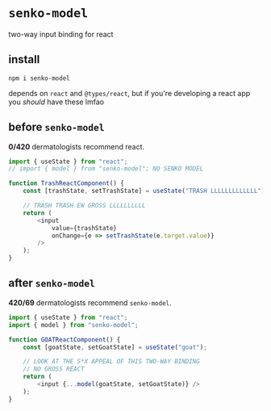 # `senko-model`

two-way input binding for react

## install

`npm i senko-model`

depends on `react` and `@types/react`, but if you're developing a react app you *should* have these lmfao

## before `senko-model`

**0/420** dermatologists recommend react.

```js
import { useState } from "react";
// import { model } from "senko-model"; NO SENKO MODEL

function TrashReactComponent() {
    const [trashState, setTrashState] = useState("TRASH LLLLLLLLLLLLL");

    // TRASH TRASH EW GROSS LLLLLLLLLL
    return (
        <input 
            value={trashState} 
            onChange={e => setTrashState(e.target.value)}
        />
    );
}
```

## after `senko-model`

**420/69** dermatologists recommend `senko-model`.

```js
import { useState } from "react";
import { model } from "senko-model";

function GOATReactComponent() {
    const [goatState, setGoatState] = useState("goat");

    // LOOK AT THE S*X APPEAL OF THIS TWO-WAY BINDING
    // NO GROSS REACT
    return (
        <input {...model(goatState, setGoatState)} />
    );
}
```
